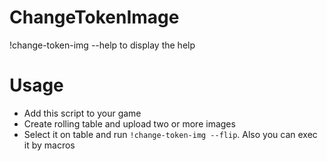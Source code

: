 # ChangeTokenImage

!change-token-img --help to display the help

# Usage

* Add this script to your game
* Create rolling table and upload two or more images
* Select it on table and run `!change-token-img --flip`. Also you can exec it by macros
